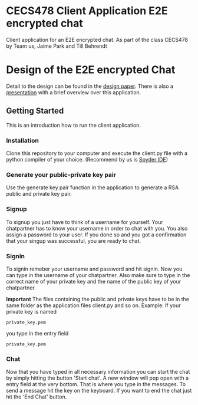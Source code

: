 # CECS478 Client Application E2E encrypted chat
Client application for an E2E encrypted chat. As part of the class CECS478 by Team us, Jaime Park and Till Behrendt
# Design of the E2E encrypted Chat
Detail to the design can be found in the [design paper](https://github.com/tilted112/CECS478/blob/master/Design%20paper.pdf). There is also a [presentation](https://github.com/tilted112/CECS478/blob/master/Presentation.pdf) with a brief overview over this application.
## Getting Started
This is an introduction how to run the client application.
### Installation
Clone this repository to your computer and execute the client.py file with a python compiler of your choice. (Recommend by us is [Spyder IDE](https://www.spyder-ide.org/))
### Generate your public-private key pair
Use the generate key pair function in the application to generate a RSA public and private key pair.
### Signup
To signup you just have to think of a username for yourself. Your chatpartner has to know your username in order to chat with you. You also assign a password to your user. If you done so and you got a confirmation that your singup was successful, you are ready to chat.
### Signin
To signin remeber your username and password and hit signin. Now you can type in the username of your chatpartner. Also make sure to type in the correct name of your private key and the name of the public key of your chatpartner.


**Important**
The files containing the public and private keys have to be in the same folder as the application files client.py and so on. Example: If your private key is named 
```
private_key.pem
```
you type in the entry field 
```
private_key.pem
```
### Chat
Now that you have typed in all necessary information you can start the chat by simply hitting the button 'Start chat'.
A new window will pop open with a entry field at the very bottom. That is where you type in the messages. To send a message hit the <Return> key on the keyboard. 
If you want to end the chat just hit the 'End Chat' button.